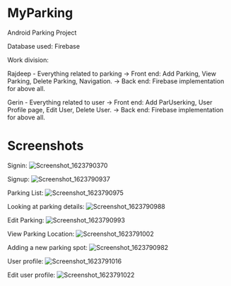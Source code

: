 # MyParking
Android Parking Project

Database used: 
Firebase

Work division:

Rajdeep - Everything related to parking
-> Front end: Add Parking, View Parking, Delete Parking, Navigation.
-> Back end:  Firebase implementation for above all. 

Gerin - Everything related to user
-> Front end: Add ParUserking, User Profile page, Edit User, Delete User.
-> Back end:  Firebase implementation for above all. 

# Screenshots

Signin:
![Screenshot_1623790370](https://user-images.githubusercontent.com/69816174/122122083-56666000-cdfa-11eb-946d-2dce4bb0f95d.png)

Signup:
![Screenshot_1623790937](https://user-images.githubusercontent.com/69816174/122122989-777b8080-cdfb-11eb-9c90-34c9c13e33e5.png)

Parking List:
![Screenshot_1623790975](https://user-images.githubusercontent.com/69816174/122123180-b4e00e00-cdfb-11eb-8647-703c1b886d85.png)

Looking at parking details:
![Screenshot_1623790988](https://user-images.githubusercontent.com/69816174/122123319-da6d1780-cdfb-11eb-86c7-95e83853be4a.png)

Edit Parking:
![Screenshot_1623790993](https://user-images.githubusercontent.com/69816174/122123411-f07ad800-cdfb-11eb-92c8-d3d170f0cd0b.png)

View Parking Location:
![Screenshot_1623791002](https://user-images.githubusercontent.com/69816174/122123454-fd97c700-cdfb-11eb-8b04-d98ba0c608e2.png)

Adding a new parking spot:
![Screenshot_1623790982](https://user-images.githubusercontent.com/69816174/122123281-cf19ec00-cdfb-11eb-8b73-e63d78676832.png)

User profile:
![Screenshot_1623791016](https://user-images.githubusercontent.com/69816174/122123483-07b9c580-cdfc-11eb-9d74-85b1bc2b9398.png)

Edit user profile:
![Screenshot_1623791022](https://user-images.githubusercontent.com/69816174/122123521-11dbc400-cdfc-11eb-8b0a-91c23844ee0e.png)




